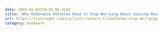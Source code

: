 ```yaml
---
date: 2024-02-03T14:45:05.414Z
title: 'Why Endurance Athletes Need to Stop Worrying About Gaining Muscle Mass'
url: https://trainright.com/cyclists-runners-triathletes-stop-worrying-too-much-muscle-mass/
category: bookmark
---
```


